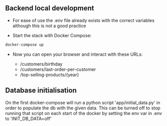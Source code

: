 ## Backend local development

* For ease of use the .env file already exists with the correct variables although this is not a good practice

* Start the stack with Docker Compose:

```bash
docker-compose up
```

* Now you can open your browser and interact with these URLs:

    * /customers/birthday
    * /customers/last-order-per-customer
    * /top-selling-products/{year}

## Database initialisation

On the first docker-compose will run a python script 'app/initial_data.py' in order to 
populate the db with the given data. This can be turned off to stop running that script on each
start of the docker by setting the env var in .env to 'INIT_DB_DATA=off'